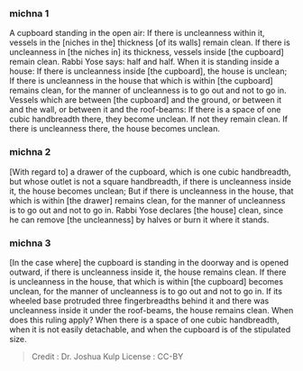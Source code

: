 
### michna 1
A cupboard  standing in the open air: If there is uncleanness within it, vessels in the [niches in the] thickness [of its walls] remain clean. If there is uncleanness in [the niches in] its thickness, vessels inside [the cupboard] remain clean. Rabbi Yose says: half and half. When it is standing inside a house: If there is uncleanness inside [the cupboard], the house is unclean; If there is uncleanness in the house that which is within [the cupboard] remains clean, for the manner of uncleanness is to go out and not to go in. Vessels which are between [the cupboard] and the ground, or between it and the wall, or between it and the roof-beams: If there is a space of one cubic handbreadth there, they become unclean. If not they remain clean. If there is uncleanness there, the house becomes unclean.

### michna 2
[With regard to] a drawer of the cupboard, which is one cubic handbreadth, but whose outlet is not a square handbreadth, if there is uncleanness inside it, the house becomes unclean; But if there is uncleanness in the house, that which is within [the drawer] remains clean, for the manner of uncleanness is to go out and not to go in. Rabbi Yose declares [the house] clean, since he can remove [the uncleanness] by halves or burn it where it stands.

### michna 3
[In the case where] the cupboard is standing in the doorway and is opened outward, if there is uncleanness inside it, the house remains clean. If there is uncleanness in the house, that which is within [the cupboard] becomes unclean, for the manner of uncleanness is to go out and not to go in. If its wheeled base protruded three fingerbreadths behind it and there was uncleanness inside it under the roof-beams, the house remains clean. When does this ruling apply? When there is a space of one cubic handbreadth,   when it is not easily detachable,   and when the cupboard is of the stipulated size.

>Credit : Dr. Joshua Kulp
>License : CC-BY